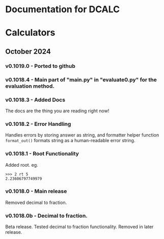 # Documentation for DCALC
# Calculators
## October 2024
### v0.1019.0 - Ported to github
### v0.1018.4 - Main part of "main.py" in "evaluate0.py" for the evaluation method.
### v0.1018.3 - Added Docs
The docs are the thing you are reading right now!
### v0.1018.2 - Error Handling
Handles errors by storing answer as string, and formatter helper function `format_out()` 
formats string as a human-readable error string.
### v0.1018.1 - Root Functionality
Added root. eg.<br>
```
>>> 2 rt 5
2.23606797749979
```
### v0.1018.0 - Main release
Removed decimal to fraction.
### v0.1018.0b - Decimal to fraction.
Beta release.
Tested decimal to fraction functionality.
Removed in later release.
